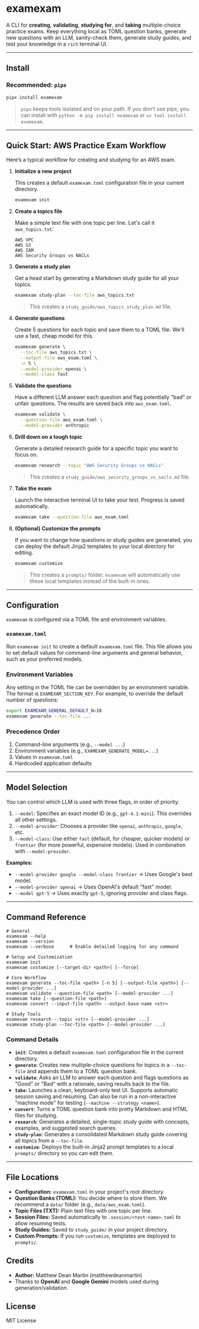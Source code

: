 # examexam

A CLI for **creating**, **validating**, **studying for**, and **taking** multiple-choice practice exams. Keep everything local as TOML question banks, generate new questions with an LLM, sanity-check them, generate study guides, and test your knowledge in a `rich` terminal UI.

---

## Install

### Recommended: `pipx`

```bash
pipx install examexam
````

> `pipx` keeps tools isolated and on your path. If you don’t use pipx, you can install with `python -m pip install examexam` or `uv tool install examexam`.

-----

## Quick Start: AWS Practice Exam Workflow

Here’s a typical workflow for creating and studying for an AWS exam.

1.  **Initialize a new project**

    This creates a default `examexam.toml` configuration file in your current directory.

    ```bash
    examexam init
    ```

2.  **Create a topics file**

    Make a simple text file with one topic per line. Let's call it `aws_topics.txt`:

    ```text
    AWS VPC
    AWS S3
    AWS IAM
    AWS Security Groups vs NACLs
    ```

3.  **Generate a study plan**

    Get a head start by generating a Markdown study guide for all your topics.

    ```bash
    examexam study-plan --toc-file aws_topics.txt
    ```

    > This creates a `study_guide/aws_topics_study_plan.md` file.

4.  **Generate questions**

    Create 5 questions for each topic and save them to a TOML file. We'll use a fast, cheap model for this.

    ```bash
    examexam generate \
      --toc-file aws_topics.txt \
      --output-file aws_exam.toml \
      -n 5 \
      --model-provider openai \
      --model-class fast
    ```

5.  **Validate the questions**

    Have a different LLM answer each question and flag potentially "bad" or unfair questions. The results are saved back into `aws_exam.toml`.

    ```bash
    examexam validate \
      --question-file aws_exam.toml \
      --model-provider anthropic
    ```

6.  **Drill down on a tough topic**

    Generate a detailed research guide for a specific topic you want to focus on.

    ```bash
    examexam research --topic "AWS Security Groups vs NACLs"
    ```

    > This creates a `study_guide/aws_security_groups_vs_nacls.md` file.

7.  **Take the exam**

    Launch the interactive terminal UI to take your test. Progress is saved automatically.

    ```bash
    examexam take --question-file aws_exam.toml
    ```

8.  **(Optional) Customize the prompts**

    If you want to change how questions or study guides are generated, you can deploy the default Jinja2 templates to your local directory for editing.

    ```bash
    examexam customize
    ```

    > This creates a `prompts/` folder. `examexam` will automatically use these local templates instead of the built-in ones.

-----

## Configuration

`examexam` is configured via a TOML file and environment variables.

### `examexam.toml`

Run `examexam init` to create a default `examexam.toml` file. This file allows you to set default values for command-line arguments and general behavior, such as your preferred models.

### Environment Variables

Any setting in the TOML file can be overridden by an environment variable. The format is `EXAMEXAM_SECTION_KEY`. For example, to override the default number of questions:

```bash
export EXAMEXAM_GENERAL_DEFAULT_N=10
examexam generate --toc-file ...
```

### Precedence Order

1.  Command-line arguments (e.g., `--model ...`)
2.  Environment variables (e.g., `EXAMEXAM_GENERATE_MODEL=...`)
3.  Values in `examexam.toml`
4.  Hardcoded application defaults

-----

## Model Selection

You can control which LLM is used with three flags, in order of priority:

1.  `--model`: Specifies an exact model ID (e.g., `gpt-4.1-mini`). This overrides all other settings.
2.  `--model-provider`: Chooses a provider like `openai`, `anthropic`, `google`, etc.
3.  `--model-class`: Use either `fast` (default, for cheaper, quicker models) or `frontier` (for more powerful, expensive models). Used in combination with `--model-provider`.

**Examples:**

  * `--model-provider google --model-class frontier` -\> Uses Google's best model.
  * `--model-provider openai` -\> Uses OpenAI's default "fast" model.
  * `--model gpt-5` -\> Uses exactly `gpt-5`, ignoring provider and class flags.

-----

## Command Reference

```text
# General
examexam --help
examexam --version
examexam --verbose      # Enable detailed logging for any command

# Setup and Customization
examexam init
examexam customize [--target-dir <path>] [--force]

# Core Workflow
examexam generate --toc-file <path> [-n 5] [--output-file <path>] [--model-provider ...]
examexam validate --question-file <path> [--model-provider ...]
examexam take [--question-file <path>]
examexam convert --input-file <path> --output-base-name <str>

# Study Tools
examexam research --topic <str> [--model-provider ...]
examexam study-plan --toc-file <path> [--model-provider ...]
```

### Command Details

  * **`init`**: Creates a default `examexam.toml` configuration file in the current directory.
  * **`generate`**: Creates new multiple-choice questions for topics in a `--toc-file` and appends them to a TOML question bank.
  * **`validate`**: Asks an LLM to answer each question and flags questions as "Good" or "Bad" with a rationale, saving results back to the file.
  * **`take`**: Launches a clean, keyboard-only test UI. Supports automatic session saving and resuming. Can also be run in a non-interactive "machine mode" for testing (`--machine --strategy <name>`).
  * **`convert`**: Turns a TOML question bank into pretty Markdown and HTML files for studying.
  * **`research`**: Generates a detailed, single-topic study guide with concepts, examples, and suggested search queries.
  * **`study-plan`**: Generates a consolidated Markdown study guide covering all topics from a `--toc-file`.
  * **`customize`**: Deploys the built-in Jinja2 prompt templates to a local `prompts/` directory so you can edit them.

-----

## File Locations

  * **Configuration:** `examexam.toml` in your project's root directory.
  * **Question Banks (TOML):** You decide where to store them. We recommend a `data/` folder (e.g., `data/aws_exam.toml`).
  * **Topic Files (TXT):** Plain text files with one topic per line.
  * **Session Files:** Saved automatically to `.session/<test-name>.toml` to allow resuming tests.
  * **Study Guides:** Saved to `study_guide/` in your project directory.
  * **Custom Prompts:** If you run `customize`, templates are deployed to `prompts/`.

## Credits

* **Author:** Matthew Dean Martin (matthewdeanmartin)
* Thanks to **OpenAI** and **Google Gemini** models used during generation/validation.

## License

MIT License
